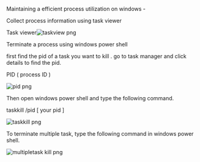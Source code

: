 
Maintaining a efficient process utilization on windows - 

Collect process information using task viewer

Task viewer![taskview png](https://user-images.githubusercontent.com/71600146/119292253-a58efa00-bc6d-11eb-9bd3-ff93c6605620.png)

Terminate a process using windows power shell

first find the pid of a task you want to kill . go to task manager and click details to find the pid.

PID ( process ID )

![pid png](https://user-images.githubusercontent.com/71600146/119293400-fa337480-bc6f-11eb-8e11-2809f3e47db4.png)

Then open windows power shell and type the following command.

taskkill /pid [ your pid ]

![taskkill png](https://user-images.githubusercontent.com/71600146/119293751-b1c88680-bc70-11eb-8789-bef20c8a51b8.png)

To terminate multiple task, type the following command in windows power shell.

![multipletask kill png](https://user-images.githubusercontent.com/71600146/119293878-f05e4100-bc70-11eb-859f-98df939ca4c6.png)

